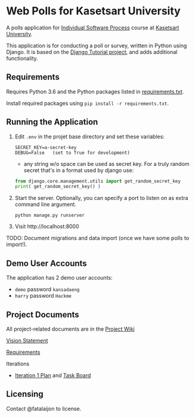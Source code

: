 # Web Polls for Kasetsart University

A polls application for [Individual Software Process](https://cpske.github.io/ISP) course at [Kasetsart University](https://ku.ac.th).

This application is for conducting a poll or survey, written in Python using Django. It is based on the [Django Tutorial project][django-tutorial], 
and adds additional functionality.

## Requirements

Requires Python 3.6 and the Python packages listed in [requirements.txt](requirements.txt).

Install required packages using `pip install -r requirements.txt`.

## Running the Application

1. Edit `.env` in the projet base directory and set these variables:
   ```
   SECRET_KEY=a-secret-key
   DEBUG=False   (set to True for development)
   ```
   - any string w/o space can be used as secret key. For a truly random secret that's in a format used by django use:   
   ```python
   from django.core.management.utils import get_random_secret_key
   print( get_random_secret_key() )
   ```
2. Start the server. Optionally, you can specify a port to listen on as extra command line argument.
   ```
   python manage.py runserver
   ```
3. Visit http://localhost:8000

TODO: Document migrations and data import (once we have some polls to import!).

## Demo User Accounts

The application has 2 demo user accounts:

* `demo` password `kansadaeng`
* `harry` password `Hackme`

## Project Documents

All project-related documents are in the [Project Wiki](../../wiki/Home)

[Vision Statement](../../wiki/Vision%20Statement)

[Requirements](../../wiki/Vision%20Statements)

Iterations
* [Iteration 1 Plan](../../wiki/Iteration%201%20Plan) and [Task Board](../../projects/1)

## Licensing

Contact @fatalaijon to license.

[django-tutorial]: https://docs.djangoproject.com/en/3.1/intro/tutorial01/

